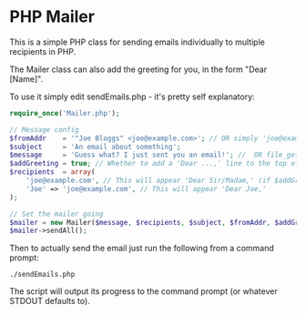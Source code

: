 PHP Mailer
===

This is a simple PHP class for sending emails individually to multiple recipients in PHP.

The Mailer class can also add the greeting for you, in the form "Dear [Name]".

To use it simply edit sendEmails.php - it's pretty self explanatory:

```php
require_once('Mailer.php');

// Message config
$fromAddr    = '"Joe Bloggs" <joe@example.com>'; // OR simply 'joe@example.com'
$subject     = 'An email about something';
$message     = 'Guess what? I just sent you an email!'; //  OR file_get_contents('message.txt')
$addGreeting = true; // Whether to add a 'Dear ...,' line to the top of the email
$recipients  = array(
    'joe@example.com', // This will appear 'Dear Sir/Madam,' (if $addGreeting == true)
    'Joe' => 'joe@example.com', // This will appear 'Dear Joe,'
);

// Set the mailer going
$mailer = new Mailer($message, $recipients, $subject, $fromAddr, $addGreeting);
$mailer->sendAll();
```

Then to actually send the email just run the following from a command prompt:

```
./sendEmails.php
```

The script will output its progress to the command prompt (or whatever STDOUT defaults to).


